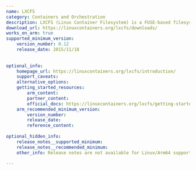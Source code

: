 ```yaml
---
name: LXCFS
category: Containers and Orchestration
description: LXCFS (Linux Container Filesystem) is a FUSE-based filesystem that virtualizes /proc files and manages cgroup filesystems to improve container performance and isolation.
download_url: https://linuxcontainers.org/lxcfs/downloads/
works_on_arm: true
supported_minimum_version:
    version_number: 0.12
    release_date: 2015/11/18
 
 
optional_info:
    homepage_url: https://linuxcontainers.org/lxcfs/introduction/
    support_caveats:
    alternative_options:
    getting_started_resources:
        arm_content:
        partner_content:
        official_docs: https://linuxcontainers.org/lxcfs/getting-started/
    arm_recommended_minimum_version:
        version_number:
        release_date:
        reference_content:
 
optional_hidden_info:
    release_notes__supported_minimum:
    release_notes__recommended_minimum:
    other_info: Release notes are not available for Linux/Arm64 support. v0.12 has been successfully installed on the Neoverse N1, prior versions are failing to install.
 
---
```

